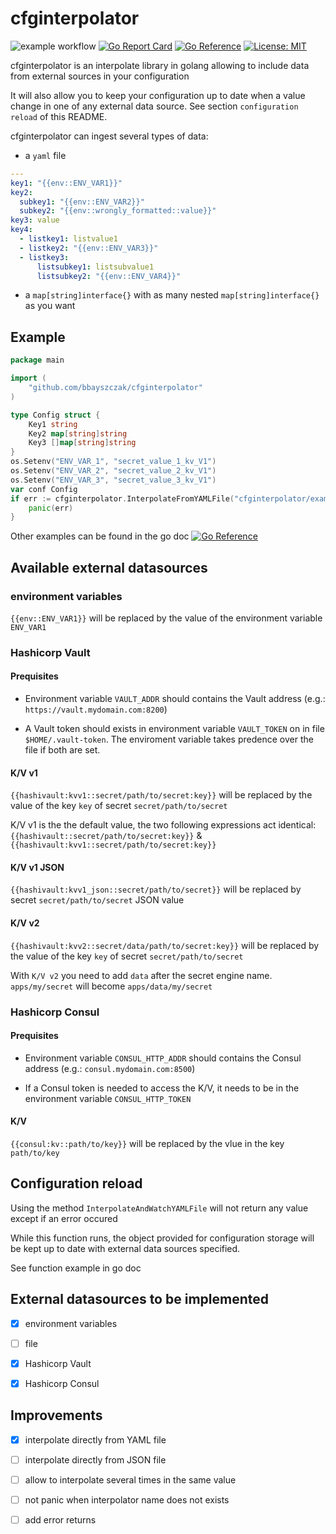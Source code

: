 # cfginterpolator

![example workflow](https://github.com/bbayszczak/cfginterpolator/actions/workflows/go.yml/badge.svg)
[![Go Report Card](https://goreportcard.com/badge/github.com/bbayszczak/cfginterpolator)](https://goreportcard.com/report/github.com/bbayszczak/cfginterpolator)
[![Go Reference](https://pkg.go.dev/badge/github.com/bbayszczak/cfginterpolator.svg)](https://pkg.go.dev/github.com/bbayszczak/cfginterpolator)
[![License: MIT](https://img.shields.io/badge/License-MIT-yellow.svg)](https://opensource.org/licenses/MIT)

cfginterpolator is an interpolate library in golang allowing to include data from external sources in your configuration

It will also allow you to keep your configuration up to date when a value change in one of any external data source.
See section `configuration reload` of this README.

cfginterpolator can ingest several types of data:

- a `yaml` file

```yaml
---
key1: "{{env::ENV_VAR1}}"
key2:
  subkey1: "{{env::ENV_VAR2}}"
  subkey2: "{{env::wrongly_formatted::value}}"
key3: value
key4:
  - listkey1: listvalue1
  - listkey2: "{{env::ENV_VAR3}}"
  - listkey3:
      listsubkey1: listsubvalue1
      listsubkey2: "{{env::ENV_VAR4}}"
```

- a `map[string]interface{}` with as many nested `map[string]interface{}` as you want

## Example

```go
package main

import (
    "github.com/bbayszczak/cfginterpolator"
)

type Config struct {
	Key1 string
	Key2 map[string]string
	Key3 []map[string]string
}
os.Setenv("ENV_VAR_1", "secret_value_1_kv_V1")
os.Setenv("ENV_VAR_2", "secret_value_2_kv_V1")
os.Setenv("ENV_VAR_3", "secret_value_3_kv_V1")
var conf Config
if err := cfginterpolator.InterpolateFromYAMLFile("cfginterpolator/example_files/config.yml", &conf); err != nil {
	panic(err)
}
```

Other examples can be found in the go doc [![Go Reference](https://pkg.go.dev/badge/github.com/bbayszczak/cfginterpolator.svg)](https://pkg.go.dev/github.com/bbayszczak/cfginterpolator)

## Available external datasources

### environment variables

`{{env::ENV_VAR1}}` will be replaced by the value of the environment variable `ENV_VAR1`

### Hashicorp Vault

#### Prequisites

- Environment variable `VAULT_ADDR` should contains the Vault address (e.g.: `https://vault.mydomain.com:8200`)

- A Vault token should exists in environment variable `VAULT_TOKEN` on in file `$HOME/.vault-token`. The enviroment
variable takes predence over the file if both are set.

#### K/V v1

`{{hashivault:kvv1::secret/path/to/secret:key}}` will be replaced by the value of the key `key` of secret `secret/path/to/secret`

K/V v1 is the the default value, the two following expressions act identical: `{{hashivault::secret/path/to/secret:key}}` & `{{hashivault:kvv1::secret/path/to/secret:key}}`

#### K/V v1 JSON

`{{hashivault:kvv1_json::secret/path/to/secret}}` will be replaced by secret `secret/path/to/secret` JSON value

#### K/V v2

`{{hashivault:kvv2::secret/data/path/to/secret:key}}` will be replaced by the value of the key `key` of secret `secret/path/to/secret`

With `K/V v2` you need to add `data` after the secret engine name. `apps/my/secret` will become `apps/data/my/secret` 

### Hashicorp Consul

#### Prequisites

- Environment variable `CONSUL_HTTP_ADDR` should contains the Consul address (e.g.: `consul.mydomain.com:8500`)

- If a Consul token is needed to access the K/V, it needs to be in the environment variable `CONSUL_HTTP_TOKEN`

#### K/V

`{{consul:kv::path/to/key}}` will be replaced by the vlue in the key `path/to/key`

## Configuration reload

Using the method `InterpolateAndWatchYAMLFile` will not return any value except if an error occured

While this function runs, the object provided for configuration storage will be kept up to date
with external data sources specified.

See function example in go doc

## External datasources to be implemented

- [x] environment variables

- [ ] file

- [x] Hashicorp Vault

- [x] Hashicorp Consul

## Improvements

- [x] interpolate directly from YAML file

- [ ] interpolate directly from JSON file

- [ ] allow to interpolate several times in the same value

- [ ] not panic when interpolator name does not exists

- [ ] add error returns
